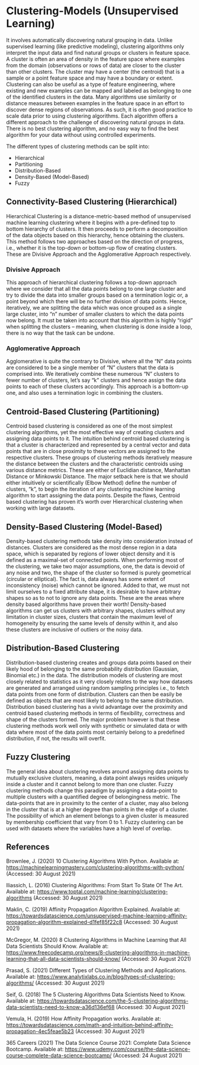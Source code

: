 # Clustering-Models (Unsupervised Learning)
It involves automatically discovering natural grouping in data. Unlike supervised learning (like predictive modeling), clustering algorithms only interpret the input data and find natural groups or clusters in feature space. A cluster is often an area of density in the feature space where examples from the domain (observations or rows of data) are closer to the cluster than other clusters. The cluster may have a center (the centroid) that is a sample or a point feature space and may have a boundary or extent. Clustering can also be useful as a type of feature engineering, where existing and new examples can be mapped and labeled as belonging to one of the identified clusters in the data. Many algorithms use similarity or distance measures between examples in the feature space in an effort to discover dense regions of observations. As such, it is often good practice to scale data prior to using clustering algorithms. Each algorithm offers a different approach to the challenge of discovering natural groups in data. There is no best clustering algorithm, and no easy way to find the best algorithm for your data without using controlled experiments.

The different types of clustering methods can be split into:

- Hierarchical
- Partitioning
- Distribution-Based
- Density-Based (Model-Based)
- Fuzzy

## Connectivity-Based Clustering (Hierarchical)
Hierarchical Clustering is a distance-metric-based method of unsupervised machine learning clustering where it begins with a pre-defined top to bottom hierarchy of clusters. It then proceeds to perform a decomposition of the data objects based on this hierarchy, hence obtaining the clusters. This method follows two approaches based on the direction of progress, i.e., whether it is the top-down or bottom-up flow of creating clusters. These are Divisive Approach and the Agglomerative Approach respectively.

### Divisive Approach
This approach of hierarchical clustering follows a top-down approach where we consider that all the data points belong to one large cluster and try to divide the data into smaller groups based on a termination logic or, a point beyond which there will be no further division of data points. Hence, iteratively, we are splitting the data which was once grouped as a single large cluster, into “n” number of smaller clusters to which the data points now belong. It must be taken into account that this algorithm is highly “rigid” when splitting the clusters – meaning, when clustering is done inside a loop, there is no way that the task can be undone.

### Agglomerative Approach
Agglomerative is quite the contrary to Divisive, where all the “N” data points are considered to be a single member of “N” clusters that the data is comprised into. We iteratively combine these numerous “N” clusters to fewer number of clusters, let’s say “k” clusters and hence assign the data points to each of these clusters accordingly. This approach is a bottom-up one, and also uses a termination logic in combining the clusters.

## Centroid-Based Clustering (Partitioning)
Centroid based clustering is considered as one of the most simplest clustering algorithms, yet the most effective way of creating clusters and assigning data points to it. The intuition behind centroid based clustering is that a cluster is characterized and represented by a central vector and data points that are in close proximity to these vectors are assigned to the respective clusters. These groups of clustering methods iteratively measure the distance between the clusters and the characteristic centroids using various distance metrics. These are either of Euclidian distance, Manhattan Distance or Minkowski Distance. The major setback here is that we should either intuitively or scientifically (Elbow Method) define the number of clusters, “k”, to begin the iteration of any clustering machine learning algorithm to start assigning the data points. Despite the flaws, Centroid based clustering has proven it’s worth over Hierarchical clustering when working with large datasets.

## Density-Based Clustering (Model-Based)
Density-based clustering methods take density into consideration instead of distances. Clusters are considered as the most dense region in a data space, which is separated by regions of lower object density and it is defined as a maximal-set of connected points. When performing most of the clustering, we take two major assumptions, one, the data is devoid of any noise and two, the shape of the cluster so formed is purely geometrical (circular or elliptical). The fact is, data always has some extent of inconsistency (noise) which cannot be ignored. Added to that, we must not limit ourselves to a fixed attribute shape, it is desirable to have arbitrary shapes so as to not to ignore any data points. These are the areas where density based algorithms have proven their worth! Density-based algorithms can get us clusters with arbitrary shapes, clusters without any limitation in cluster sizes, clusters that contain the maximum level of homogeneity by ensuring the same levels of density within it, and also these clusters are inclusive of outliers or the noisy data.

## Distribution-Based Clustering
Distribution-based clustering creates and groups data points based on their likely hood of belonging to the same probability distribution (Gaussian, Binomial etc.) in the data. The distribution models of clustering are most closely related to statistics as it very closely relates to the way how datasets are generated and arranged using random sampling principles i.e., to fetch data points from one form of distribution. Clusters can then be easily be defined as objects that are most likely to belong to the same distribution. Distribution based clustering has a vivid advantage over the proximity and centroid based clustering methods in terms of flexibility, correctness and shape of the clusters formed. The major problem however is that these clustering methods work well only with synthetic or simulated data or with data where most of the data points most certainly belong to a predefined distribution, if not, the results will overfit.

## Fuzzy Clustering
The general idea about clustering revolves around assigning data points to mutually exclusive clusters, meaning, a data point always resides uniquely inside a cluster and it cannot belong to more than one cluster. Fuzzy clustering methods change this paradigm by assigning a data-point to multiple clusters with a quantified degree of belongingness metric. The data-points that are in proximity to the center of a cluster, may also belong in the cluster that is at a higher degree than points in the edge of a cluster. The possibility of which an element belongs to a given cluster is measured by membership coefficient that vary from 0 to 1. Fuzzy clustering can be used with datasets where the variables have a high level of overlap.

## References

Brownlee, J. (2020) 10 Clustering Algorithms With Python. Available at: https://machinelearningmastery.com/clustering-algorithms-with-python/ (Accessed: 30 August 2021)

Iliassich, L. (2016) Clustering Algorithms: From Start To State Of The Art. Available at: https://www.toptal.com/machine-learning/clustering-algorithms (Accessed: 30 August 2021)

Maklin, C. (2019) Affinity Propagation Algorithm Explained. Available at: https://towardsdatascience.com/unsupervised-machine-learning-affinity-propagation-algorithm-explained-d1fef85f22c8 (Accessed: 30 August 2021)

McGregor, M. (2020) 8 Clustering Algorithms in Machine Learning that All Data Scientists Should Know. Available at: https://www.freecodecamp.org/news/8-clustering-algorithms-in-machine-learning-that-all-data-scientists-should-know/ (Accessed: 30 August 2021)

Prasad, S. (2021) Different Types of Clustering Methods and Applications. Available at: https://www.analytixlabs.co.in/blog/types-of-clustering-algorithms/ (Accessed: 30 August 2021)

Seif, G. (2018) The 5 Clustering Algorithms Data Scientists Need to Know. Available at: https://towardsdatascience.com/the-5-clustering-algorithms-data-scientists-need-to-know-a36d136ef68 (Accessed: 30 August 2021)

Vemula, H. (2019) How Affinity Propagation works. Available at: https://towardsdatascience.com/math-and-intuition-behind-affinity-propagation-4ec5feae5b23 (Accessed: 30 August 2021)

365 Careers (2021) The Data Science Course 2021: Complete Data Science Bootcamp. Available at: https://www.udemy.com/course/the-data-science-course-complete-data-science-bootcamp/ (Accessed: 24 August 2021)
